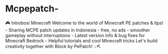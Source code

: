 # Mcpepatch-
🎮 Introbosi Minecraft    Welcome to the world of Minecraft PE patches &amp; tips!   - Sharing MCPE patch updates in Indonesia  - free, no ads - smoother gameplay without interruptions - Latest version info &amp; bug fixes for Minecraft Bedrock  - Helpful tutorials and cool Minecraft tricks  Let's build creativity together with Block by PePatch! 💡⛏️    
